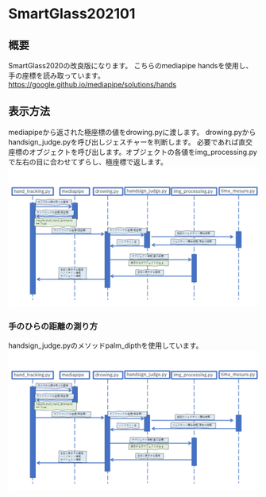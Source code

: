 # SmartGlass202101
## 概要
SmartGlass2020の改良版になります。
こちらのmediapipe handsを使用し、手の座標を読み取っています。
https://google.github.io/mediapipe/solutions/hands

## 表示方法
mediapipeから返された極座標の値をdrowing.pyに渡します。
drowing.pyからhandsign_judge.pyを呼び出しジェスチャーを判断します。
必要であれば直交座標のオブジェクトを呼び出します。オブジェクトの各値をimg_processing.pyで左右の目に合わせてずらし、極座標で返します。
![シーケンス図](Discription/SmartGlass202101_sequence01.png)

### 手のひらの距離の測り方
handsign_judge.pyのメソッドpalm_dipthを使用しています。
![palm_dipth解説](Discription/SmartGlass202101_sequence01.png)
